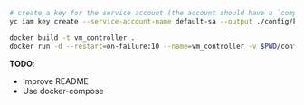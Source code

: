```bash
# create a key for the service account (the account should have a `compute.operator` role)
yc iam key create --service-account-name default-sa --output ./config/key.json

docker build -t vm_controller .
docker run -d --restart=on-failure:10 --name=vm_controller -v $PWD/config:/config vm_controller
```

**TODO**:
- Improve README
- Use docker-compose
